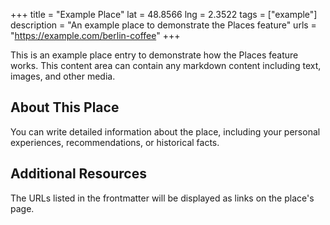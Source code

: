 +++
title = "Example Place"
lat = 48.8566
lng = 2.3522
tags = ["example"]
description = "An example place to demonstrate the Places feature"
urls = "https://example.com/berlin-coffee"
+++

This is an example place entry to demonstrate how the Places feature works. This content area can contain any markdown content including text, images, and other media.

## About This Place

You can write detailed information about the place, including your personal experiences, recommendations, or historical facts.

## Additional Resources

The URLs listed in the frontmatter will be displayed as links on the place's page.
